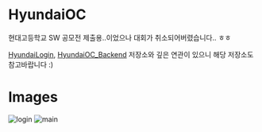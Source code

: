 # HyundaiOC

현대고등학교 SW 공모전 제출용..이었으나 대회가 취소되어버렸습니다.. ㅎㅎ

[HyundaiLogin](https://github.com/331leo/HyundaiLogin), [HyundaiOC_Backend](https://github.com/331leo/HyundaiOC_Backend) 저장소와 깊은 연관이 있으니 해당 저장소도 참고바랍니다 :)

# Images

![login](https://user-images.githubusercontent.com/30466064/144707796-375598a0-7ebd-450e-8475-9442f2d99232.png)
![main](https://user-images.githubusercontent.com/30466064/144707802-9162a8cd-d99d-4bf8-aed5-525ab5875e91.png)

